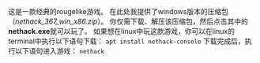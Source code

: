 这是一款经典的rougelike游戏。
在此处我提供了windows版本的压缩包（*nethack_367_win_x86.zip*）。
你仅需下载、解压该压缩包，然后点击其中的**nethack.exe**就可以玩了。
如果想在linux中玩这款游戏，你可以在linux的terminal中执行以下语句下载：
`apt install nethack-console`
下载完成后，执行以下语句进入游戏：
`nethack`

